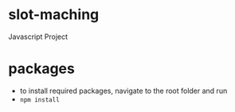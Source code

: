 # slot-maching
 Javascript Project


# packages
- to install required packages, navigate to the root folder and run
- `npm install`